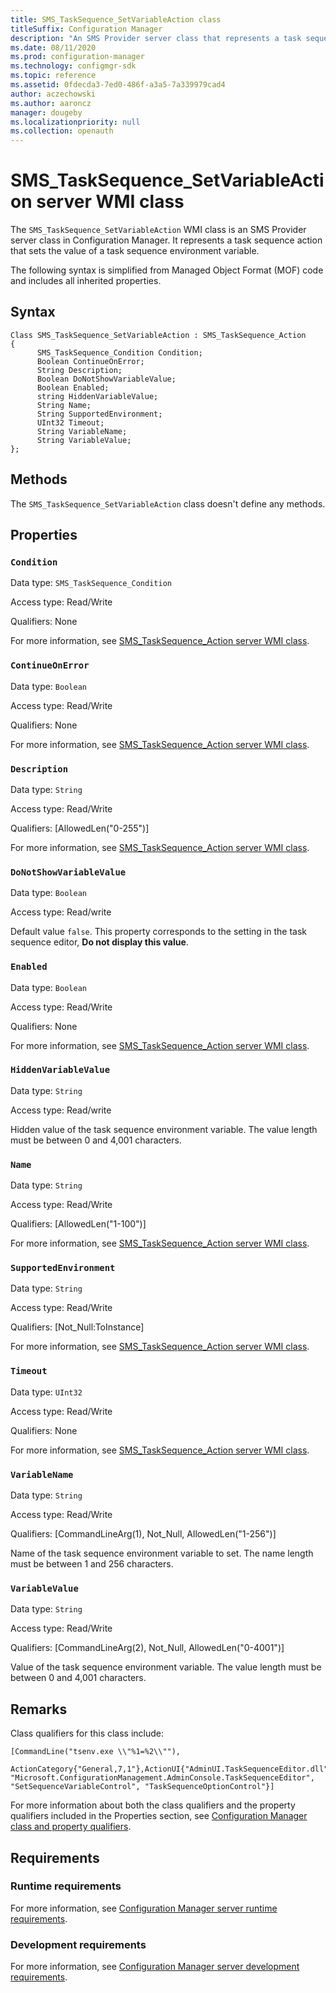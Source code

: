 ```yaml
---
title: SMS_TaskSequence_SetVariableAction class
titleSuffix: Configuration Manager
description: "An SMS Provider server class that represents a task sequence action. It sets the value of a task sequence environment variable."
ms.date: 08/11/2020
ms.prod: configuration-manager
ms.technology: configmgr-sdk
ms.topic: reference
ms.assetid: 0fdecda3-7ed0-486f-a3a5-7a339979cad4
author: aczechowski
ms.author: aaroncz
manager: dougeby
ms.localizationpriority: null
ms.collection: openauth
---
```


# SMS_TaskSequence_SetVariableAction server WMI class

The `SMS_TaskSequence_SetVariableAction` WMI class is an SMS Provider server class in Configuration Manager. It represents a task sequence action that sets the value of a task sequence environment variable.

The following syntax is simplified from Managed Object Format (MOF) code and includes all inherited properties.

## Syntax

```MOF
Class SMS_TaskSequence_SetVariableAction : SMS_TaskSequence_Action
{
      SMS_TaskSequence_Condition Condition;
      Boolean ContinueOnError;
      String Description;
      Boolean DoNotShowVariableValue;
      Boolean Enabled;
      string HiddenVariableValue;
      String Name;
      String SupportedEnvironment;
      UInt32 Timeout;
      String VariableName;
      String VariableValue;
};
```

## Methods

The `SMS_TaskSequence_SetVariableAction` class doesn't define any methods.

## Properties

### `Condition`

Data type: `SMS_TaskSequence_Condition`

Access type: Read/Write

Qualifiers: None

For more information, see [SMS_TaskSequence_Action server WMI class](../../../develop/reference/osd/sms_tasksequence_action-server-wmi-class.md).

### `ContinueOnError`

Data type: `Boolean`

Access type: Read/Write

Qualifiers: None

For more information, see [SMS_TaskSequence_Action server WMI class](../../../develop/reference/osd/sms_tasksequence_action-server-wmi-class.md).

### `Description`

Data type: `String`

Access type: Read/Write

Qualifiers: [AllowedLen("0-255")]

For more information, see [SMS_TaskSequence_Action server WMI class](../../../develop/reference/osd/sms_tasksequence_action-server-wmi-class.md).

### `DoNotShowVariableValue`

Data type: `Boolean`

Access type: Read/write

Default value `false`. This property corresponds to the setting in the task sequence editor, **Do not display this value**.

### `Enabled`

Data type: `Boolean`

Access type: Read/Write

Qualifiers: None

For more information, see [SMS_TaskSequence_Action server WMI class](../../../develop/reference/osd/sms_tasksequence_action-server-wmi-class.md).

### `HiddenVariableValue`

Data type: `String`

Access type: Read/write

Hidden value of the task sequence environment variable. The value length must be between 0 and 4,001 characters.

### `Name`

Data type: `String`

Access type: Read/Write

Qualifiers: [AllowedLen("1-100")]

For more information, see [SMS_TaskSequence_Action server WMI class](../../../develop/reference/osd/sms_tasksequence_action-server-wmi-class.md).

### `SupportedEnvironment`

Data type: `String`

Access type: Read/Write

Qualifiers: [Not_Null:ToInstance]

For more information, see [SMS_TaskSequence_Action server WMI class](../../../develop/reference/osd/sms_tasksequence_action-server-wmi-class.md).

### `Timeout`

Data type: `UInt32`

Access type: Read/Write

Qualifiers: None

For more information, see [SMS_TaskSequence_Action server WMI class](../../../develop/reference/osd/sms_tasksequence_action-server-wmi-class.md).

### `VariableName`

Data type: `String`

Access type: Read/Write

Qualifiers: [CommandLineArg(1), Not_Null, AllowedLen("1-256")]

Name of the task sequence environment variable to set. The name length must be between 1 and 256 characters.

### `VariableValue`

Data type: `String`

Access type: Read/Write

Qualifiers: [CommandLineArg(2), Not_Null, AllowedLen("0-4001")]

Value of the task sequence environment variable. The value length must be between 0 and 4,001 characters.

## Remarks

Class qualifiers for this class include:

```
[CommandLine("tsenv.exe \\"%1=%2\\""),  

ActionCategory{"General,7,1"},ActionUI{"AdminUI.TaskSequenceEditor.dll", "Microsoft.ConfigurationManagement.AdminConsole.TaskSequenceEditor", "SetSequenceVariableControl", "TaskSequenceOptionControl"}]  
```

For more information about both the class qualifiers and the property qualifiers included in the Properties section, see [Configuration Manager class and property qualifiers](../../../develop/reference/misc/class-and-property-qualifiers.md).

## Requirements

### Runtime requirements

For more information, see [Configuration Manager server runtime requirements](../../../develop/core/reqs/server-runtime-requirements.md).

### Development requirements

For more information, see [Configuration Manager server development requirements](../../../develop/core/reqs/server-development-requirements.md).
